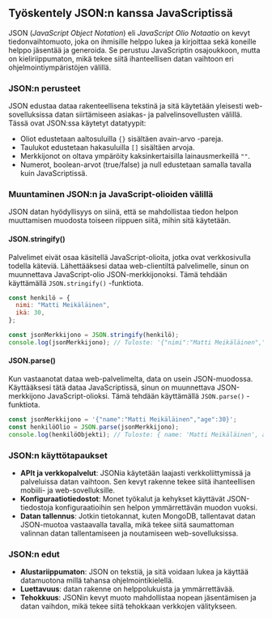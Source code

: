 ## Työskentely JSON:n kanssa JavaScriptissä

JSON (_JavaScript Object Notation_) eli _JavaScript Olio Notaatio_ on kevyt tiedonvaihtomuoto, joka on ihmisille helppo lukea ja kirjoittaa sekä koneille helppo jäsentää ja generoida. Se perustuu JavaScriptin osajoukkoon, mutta on kieliriippumaton, mikä tekee siitä ihanteellisen datan vaihtoon eri ohjelmointiympäristöjen välillä.

### JSON:n perusteet

JSON edustaa dataa rakenteellisena tekstinä ja sitä käytetään yleisesti web-sovelluksissa datan siirtämiseen asiakas- ja palvelinsovellusten välillä. Tässä ovat JSON:ssa käytetyt datatyypit:

- Oliot edustetaan aaltosuluilla `{}` sisältäen avain-arvo -pareja.
- Taulukot edustetaan hakasuluilla `[]` sisältäen arvoja.
- Merkkijonot on oltava ympäröity kaksinkertaisilla lainausmerkeillä `""`.
- Numerot, boolean-arvot (true/false) ja null edustetaan samalla tavalla kuin JavaScriptissä.

### Muuntaminen JSON:n ja JavaScript-olioiden välillä

JSON datan hyödyllisyys on siinä, että se mahdollistaa tiedon helpon muuttamisen muodosta toiseen riippuen siitä, mihin sitä käytetään.

#### JSON.stringify()

Palvelimet eivät osaa käsitellä JavaScript-olioita, jotka ovat verkkosivulla todella käteviä. Lähettääksesi dataa web-clientiltä palvelimelle, sinun on muunnettava JavaScript-olio JSON-merkkijonoksi. Tämä tehdään käyttämällä `JSON.stringify()` -funktiota.

```js
const henkilö = {
  nimi: "Matti Meikäläinen",
  ikä: 30,
};

const jsonMerkkijono = JSON.stringify(henkilö);
console.log(jsonMerkkijono); // Tuloste: '{"nimi":"Matti Meikäläinen","ikä":30}'
```

#### JSON.parse()

Kun vastaanotat dataa web-palvelimelta, data on usein JSON-muodossa. Käyttääksesi tätä dataa JavaScriptissä, sinun on muunnettava JSON-merkkijono JavaScript-olioksi. Tämä tehdään käyttämällä `JSON.parse()` -funktiota.

```js
const jsonMerkkijono = '{"name":"Matti Meikäläinen","age":30}';
const henkilöOlio = JSON.parse(jsonMerkkijono);
console.log(henkilöObjekti); // Tuloste: { name: 'Matti Meikäläinen', age: 30 }
```

### JSON:n käyttötapaukset

- **APIt ja verkkopalvelut**: JSONia käytetään laajasti verkkoliittymissä ja palveluissa datan vaihtoon. Sen kevyt rakenne tekee siitä ihanteellisen mobiili- ja web-sovelluksille.
- **Konfiguraatiotiedostot**: Monet työkalut ja kehykset käyttävät JSON-tiedostoja konfiguraatioihin sen helpon ymmärrettävän muodon vuoksi.
- **Datan tallennus**: Jotkin tietokannat, kuten MongoDB, tallentavat datan JSON-muotoa vastaavalla tavalla, mikä tekee siitä saumattoman valinnan datan tallentamiseen ja noutamiseen web-sovelluksissa.

### JSON:n edut

- **Alustariippumaton**: JSON on tekstiä, ja sitä voidaan lukea ja käyttää datamuotona millä tahansa ohjelmointikielellä.
- **Luettavuus**: datan rakenne on helppolukuista ja ymmärrettävää.
- **Tehokkuus**: JSONin kevyt muoto mahdollistaa nopean jäsentämisen ja datan vaihdon, mikä tekee siitä tehokkaan verkkojen välitykseen.

